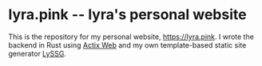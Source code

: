 # lyra.pink -- lyra's personal website

This is the repository for my personal website, <https://lyra.pink>. I wrote the
backend in Rust using [Actix Web](https://actix.rs/) and my own template-based
static site generator [LySSG](https://github.com/Denendaden/lyssg/).
